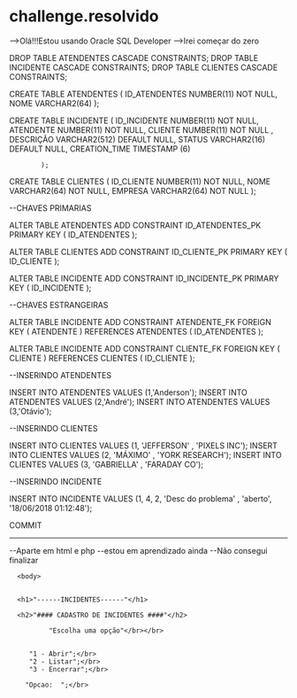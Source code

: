 # challenge.resolvido

-->Olá!!!Estou usando Oracle SQL Developer
-->Irei começar do zero

DROP TABLE ATENDENTES CASCADE CONSTRAINTS;
DROP TABLE INCIDENTE  CASCADE CONSTRAINTS;
DROP TABLE CLIENTES   CASCADE CONSTRAINTS;

CREATE TABLE ATENDENTES (
            ID_ATENDENTES    NUMBER(11) NOT NULL,
            NOME             VARCHAR2(64)
            );
            
CREATE TABLE INCIDENTE (
            ID_INCIDENTE     NUMBER(11) NOT NULL,
            ATENDENTE        NUMBER(11) NOT NULL,
            CLIENTE          NUMBER(11) NOT NULL ,
            DESCRIÇÃO        VARCHAR2(512) DEFAULT NULL,
            STATUS           VARCHAR2(16) DEFAULT NULL,
            CREATION_TIME    TIMESTAMP (6) 
            
            );
            

CREATE TABLE CLIENTES (
            ID_CLIENTE      NUMBER(11) NOT NULL,
            NOME           VARCHAR2(64) NOT NULL,
            EMPRESA        VARCHAR2(64) NOT NULL
            );

--CHAVES PRIMARIAS

ALTER TABLE ATENDENTES
ADD CONSTRAINT ID_ATENDENTES_PK
PRIMARY KEY ( ID_ATENDENTES );

ALTER TABLE CLIENTES
ADD CONSTRAINT ID_CLIENTE_PK
PRIMARY KEY ( ID_CLIENTE );

ALTER TABLE INCIDENTE
ADD CONSTRAINT ID_INCIDENTE_PK
PRIMARY KEY ( ID_INCIDENTE );


--CHAVES ESTRANGEIRAS

ALTER TABLE INCIDENTE
ADD CONSTRAINT ATENDENTE_FK
FOREIGN KEY ( ATENDENTE )
REFERENCES ATENDENTES ( ID_ATENDENTES );

ALTER TABLE INCIDENTE
ADD CONSTRAINT CLIENTE_FK
FOREIGN KEY ( CLIENTE )
REFERENCES CLIENTES ( ID_CLIENTE );


--INSERINDO ATENDENTES

INSERT INTO ATENDENTES VALUES
(1,'Anderson');
INSERT INTO ATENDENTES VALUES
(2,'André');
INSERT INTO ATENDENTES VALUES
(3,'Otávio');

--INSERINDO CLIENTES

INSERT INTO CLIENTES VALUES
(1, 'JEFFERSON' , 'PIXELS INC');
INSERT INTO CLIENTES VALUES
(2, 'MÁXIMO' , 'YORK RESEARCH');
INSERT INTO CLIENTES VALUES
(3, 'GABRIELLA' , 'FARADAY CO');

--INSERINDO INCIDENTE

INSERT INTO INCIDENTE VALUES
(1, 4, 2, 'Desc do problema' , 'aberto', '18/06/2018 01:12:48');

COMMIT


-----------------------------------------------------------------------------------------------------------------------------------





--Aparte em html e php
--estou em aprendizado ainda
--Não consegui finalizar


<!DOCTYPE html>
<html>
<head>  
               <title> Challenge </title>
               <meta charset = "utf-8">
               <link rel= "stylesheet" " type=text css" href="estilo css">
         </head>

      <body>
	  
	  
	  <h1>"------INCIDENTES------"</h1>
    
	  <h2>"#### CADASTRO DE INCIDENTES ####"</h2>
                     
              "Escolha uma opção"</br></br>
                     
      
		 "1 - Abrir";</br>
		 "2 - Listar";</br>
		 "3 - Encerrar";</br>
		
	    "Opcao:  ";</br>
      
 <?php
				
            $opcao = 0;				

		
		switch ($opcao){
			
			case 0: 
			       echo "Abrindo....";
			       break;
			
			case 1: 
			       echo "Listando....";
			       break;
			
			case 2: 
			       echo "Encerrando....";
			       break;
			
			default:
			echo "Opcao invalida!";
		}
		getch();
	}while(opcao!=3);
	getch();

?>
   </body>
      
</html>

